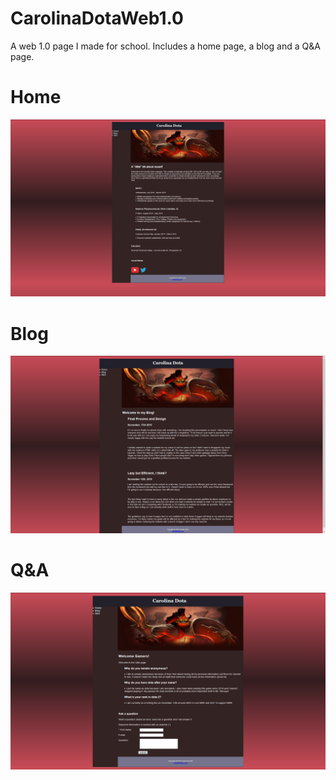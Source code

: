 # CarolinaDotaWeb1.0
A web 1.0 page I made for school. Includes a home page, a blog and a Q&A page.

# Home
![](Images/Home.png)

# Blog
![](Images/Blog.png)

# Q&A
![](Images/Q&A.png)
